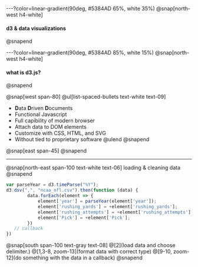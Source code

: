 ---?color=linear-gradient(90deg, #5384AD 65%, white 35%)
@snap[north-west h4-white]
#### d3 & data visualizations
@snapend

---?color=linear-gradient(90deg, #5384AD 85%, white 15%)
@snap[north-west h4-white]
#### what is d3.js?
@snapend

@snap[west span-80]
@ul[list-spaced-bullets text-white text-09]
- **D**ata **D**riven **D**ocuments
- Functional Javascript
- Full capibility of modern browser
- Attach data to DOM elements
- Customize with CSS, HTML, and SVG
- Without tied to proprietary software
@ulend
@snapend

@snap[east span-45]
@snapend

---

@snap[north-east span-100 text-white text-06]
loading & cleaning data
@snapend

```javascript zoom-18
var parseYear = d3.timeParse("%Y");
d3.dsv(",", "ncaa_nfl.csv").then(function (data) {
        data.forEach(element => {
            element['year'] = parseYear(element['year']);
            element['rushing_yards'] = +element['rushing_yards'];
            element['rushing_attempts'] = +element['rushing_attempts'];
            element['Pick'] = +element['Pick'];
        })
   // callback
})
```

@snap[south span-100 text-gray text-08]
@[2](load data and choose delimiter.)
@[1,3-8, zoom-13](format data with correct type)
@[9-10, zoom-12](do something with the data in a callback)
@snapend

